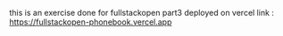 this is an exercise done for fullstackopen part3
deployed on vercel
link : https://fullstackopen-phonebook.vercel.app
